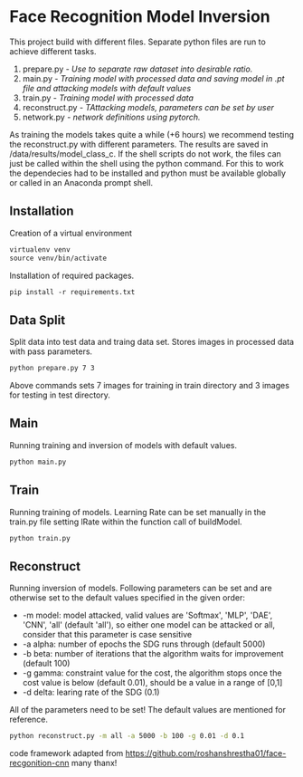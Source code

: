 # Face Recognition Model Inversion

This project build with different files. Separate python files are run to achieve different tasks.

1. prepare.py - *Use to separate raw dataset into desirable ratio.*
2. main.py - *Training model with processed data and saving model in .pt file and attacking models with default values*
2. train.py - *Training model with processed data*
2. reconstruct.py - *TAttacking models, parameters can be set by user*
3. network.py - *network definitions using pytorch.*

As training the models takes quite a while (+6 hours) we recommend testing the reconstruct.py with different parameters. 
The results are saved in /data/results/model_class_c. If the shell scripts do not work, the files can just be called within the shell
using the python command. For this to work the dependecies had to be installed and python must be available globally or called in 
an Anaconda prompt shell.

## Installation

Creation of a virtual environment

```p
virtualenv venv
source venv/bin/activate
```

Installation of required packages.

```p
pip install -r requirements.txt
```

## Data Split

Split data into test data and traing data set. Stores images in processed data with pass parameters.

```bash
python prepare.py 7 3
```

Above commands sets 7 images for training in train directory and 3 images for testing in test directory.


## Main

Running training and inversion of models with default values.

```bash 
python main.py
```

## Train

Running training of models. Learning Rate can be set manually in the train.py file setting lRate within the function call of buildModel.

```bash 
python train.py
```

## Reconstruct

Running inversion of models. Following parameters can be set and are otherwise set to the default values specified in the given order:

* -m model: model attacked, valid values are 'Softmax', 'MLP', 'DAE', 'CNN', 'all' (default 'all'), so either one model can be attacked or all, consider that this parameter is case sensitive
* -a alpha: number of epochs the SDG runs through (default 5000)
* -b beta: number of iterations that the algorithm waits for improvement (default 100)
* -g gamma: constraint value for the cost, the algorithm stops once the cost value is below (default 0.01), should be a value in a range of [0,1]
* -d delta: learing rate of the SDG (0.1)

All of the parameters need to be set! The default values are mentioned for reference.

```bash 
python reconstruct.py -m all -a 5000 -b 100 -g 0.01 -d 0.1
```

code framework adapted from https://github.com/roshanshrestha01/face-recgonition-cnn
many thanx!

 
